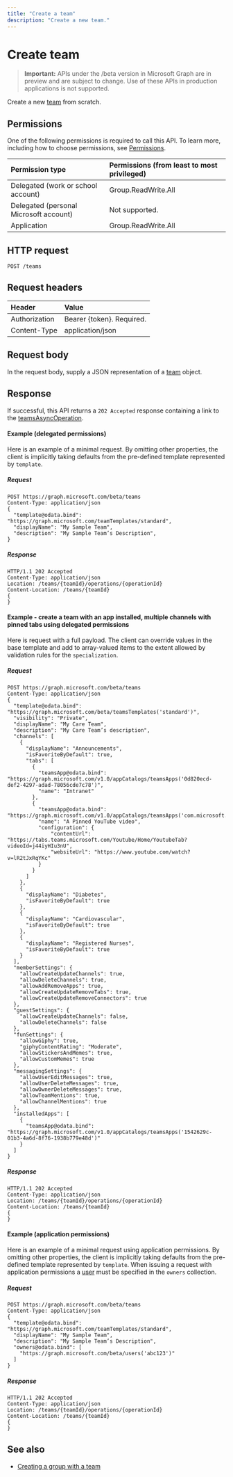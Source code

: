 ```yaml
---
title: "Create a team"
description: "Create a new team."
---
```


# Create team

> **Important:** APIs under the /beta version in Microsoft Graph are in preview and are subject to change. Use of these APIs in production applications is not supported.

Create a new [team](../resources/team.md) from scratch.

## Permissions

One of the following permissions is required to call this API. To learn more, including how to choose permissions, see [Permissions](../../../concepts/permissions_reference.md).

| Permission type                        | Permissions (from least to most privileged) |
| :------------------------------------- | :------------------------------------------ |
| Delegated (work or school account)     | Group.ReadWrite.All                         |
| Delegated (personal Microsoft account) | Not supported.                              |
| Application                            | Group.ReadWrite.All                         |

## HTTP request

<!-- { "blockType": "ignored" } -->

```http
POST /teams
```

## Request headers

| Header        | Value                     |
| :------------ | :------------------------ |
| Authorization | Bearer {token}. Required. |
| Content-Type  | application/json          |

## Request body

In the request body, supply a JSON representation of a [team](../resources/team.md) object.

## Response

If successful, this API returns a `202 Accepted` response containing a link to the [teamsAsyncOperation](../resources/teamsasyncoperation.md).

#### Example (delegated permissions)

Here is an example of a minimal request. By omitting other properties, the client is implicitly taking defaults from the pre-defined template represented by `template`.

##### Request

```http
POST https://graph.microsoft.com/beta/teams
Content-Type: application/json
{
  "template@odata.bind": "https://graph.microsoft.com/teamTemplates/standard",
  "displayName": "My Sample Team",
  "description": "My Sample Team’s Description",
}
```

##### Response

```http
HTTP/1.1 202 Accepted
Content-Type: application/json
Location: /teams/{teamId}/operations/{operationId}
Content-Location: /teams/{teamId}
{
}
```

#### Example - create a team with an app installed, multiple channels with pinned tabs using delegated permissions

Here is request with a full payload. The client can override values in the base template and add to array-valued items to the extent allowed by validation rules for the `specialization`.

##### Request

```http
POST https://graph.microsoft.com/beta/teams
Content-Type: application/json
{
  "template@odata.bind": "https://graph.microsoft.com/beta/teamsTemplates('standard')",
  "visibility": "Private",
  "displayName": "My Care Team",
  "description": "My Care Team’s description",
  "channels": [
    {
      "displayName": "Announcements",
      "isFavoriteByDefault": true,
      "tabs": [
        {
          "teamsApp@odata.bind": "https://graph.microsoft.com/v1.0/appCatalogs/teamsApps('0d820ecd-def2-4297-adad-78056cde7c78')",
          "name": "Intranet"
        },
        {
          "teamsApp@odata.bind": "https://graph.microsoft.com/v1.0/appCatalogs/teamsApps('com.microsoft.teamspace.tab.youtube')",
          "name": "A Pinned YouTube video",
          "configuration": {
              "contentUrl": "https://tabs.teams.microsoft.com/Youtube/Home/YoutubeTab?videoId=j44iyHIu3nU",
              "websiteUrl": "https://www.youtube.com/watch?v=lR2tJxRqYKc"
          }
        }
      ]
    },
    {
      "displayName": "Diabetes",
      "isFavoriteByDefault": true
    },
    {
      "displayName": "Cardiovascular",
      "isFavoriteByDefault": true
    },
    {
      "displayName": "Registered Nurses",
      "isFavoriteByDefault": true
    }
  ],
  "memberSettings": {
    "allowCreateUpdateChannels": true,
    "allowDeleteChannels": true,
    "allowAddRemoveApps": true,
    "allowCreateUpdateRemoveTabs": true,
    "allowCreateUpdateRemoveConnectors": true
  },
  "guestSettings": {
    "allowCreateUpdateChannels": false,
    "allowDeleteChannels": false
  },
  "funSettings": {
    "allowGiphy": true,
    "giphyContentRating": "Moderate",
    "allowStickersAndMemes": true,
    "allowCustomMemes": true
  },
  "messagingSettings": {
    "allowUserEditMessages": true,
    "allowUserDeleteMessages": true,
    "allowOwnerDeleteMessages": true,
    "allowTeamMentions": true,
    "allowChannelMentions": true
  },
  "installedApps": [
    {
      "teamsApp@odata.bind": "https://graph.microsoft.com/v1.0/appCatalogs/teamsApps('1542629c-01b3-4a6d-8f76-1938b779e48d')"
    }
  ]
}
```

##### Response

```http
HTTP/1.1 202 Accepted
Content-Type: application/json
Location: /teams/{teamId}/operations/{operationId}
Content-Location: /teams/{teamId}
{
}
```

#### Example (application permissions)

Here is an example of a minimal request using application permissions. By omitting other properties, the client is implicitly taking defaults from the pre-defined template represented by `template`. When issuing a request with application permissions a [user](../resources/user.md) must be specified in the `owners` collection.

##### Request

```http
POST https://graph.microsoft.com/beta/teams
Content-Type: application/json
{
  "template@odata.bind": "https://graph.microsoft.com/teamTemplates/standard",
  "displayName": "My Sample Team",
  "description": "My Sample Team’s Description",
  "owners@odata.bind": [
    "https://graph.microsoft.com/beta/users('abc123')"
  ]
}
```

##### Response

```http
HTTP/1.1 202 Accepted
Content-Type: application/json
Location: /teams/{teamId}/operations/{operationId}
Content-Location: /teams/{teamId}
{
}
```

## See also

- [Creating a group with a team](../../../concepts/teams-create-group-and-team.md)

